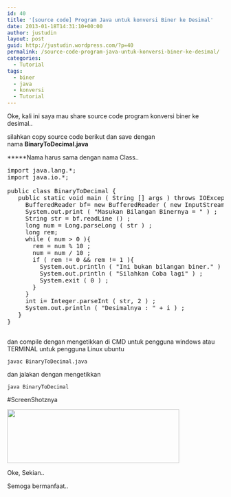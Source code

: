 ```yaml
---
id: 40
title: '[source code] Program Java untuk konversi Biner ke Desimal'
date: 2013-01-18T14:31:10+00:00
author: justudin
layout: post
guid: http://justudin.wordpress.com/?p=40
permalink: /source-code-program-java-untuk-konversi-biner-ke-desimal/
categories:
  - Tutorial
tags:
  - biner
  - java
  - konversi
  - Tutorial
---
```

Oke, kali ini saya mau share source code program konversi biner ke desimal..
  
silahkan copy source code berikut dan save dengan nama **BinaryToDecimal.java**
  
*****Nama harus sama dengan nama Class..

<!--more-->

<pre class="brush: java; title: ; notranslate" title="">import java.lang.*;
import java.io.*;

public class BinaryToDecimal {
   public static void main ( String [] args ) throws IOException {
     BufferedReader bf= new BufferedReader ( new InputStreamReader ( System.in )) ;
     System.out.print ( &quot;Masukan Bilangan Binernya = &quot; ) ;
     String str = bf.readLine () ;
     long num = Long.parseLong ( str ) ;
     long rem;
     while ( num &gt; 0 ){
       rem = num % 10 ;
       num = num / 10 ;
       if ( rem != 0 &amp;&amp; rem != 1 ){
         System.out.println ( &quot;Ini bukan bilangan biner.&quot; ) ;
         System.out.println ( &quot;Silahkan Coba lagi&quot; ) ;
         System.exit ( 0 ) ;
       }
     }
     int i= Integer.parseInt ( str, 2 ) ;
     System.out.println ( &quot;Desimalnya : &quot; + i ) ;
   }
}

</pre>

dan compile dengan mengetikkan di CMD untuk pengguna windows atau TERMINAL untuk pengguna Linux ubuntu
  
`javac BinaryToDecimal.java`
  
dan jalakan dengan mengetikkan
  
`java BinaryToDecimal`

#ScreenShotznya

<div>
</div>

<div>
  <a href="https://justudin.com/files/uploads/2013/01/screenshot-11.png"><img alt="" src="https://justudin.com/files/uploads/2013/01/screenshot-11.png?w=300" width="400" height="125" border="0" /></a>
</div>

Oke, Sekian..
  
Semoga bermanfaat..